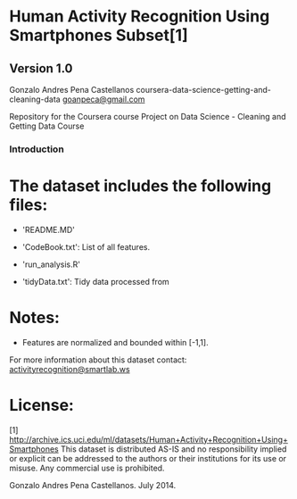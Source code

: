 Human Activity Recognition Using Smartphones Subset[1]
===============================================
Version 1.0
-----------------------------
Gonzalo Andres Pena Castellanos
coursera-data-science-getting-and-cleaning-data
goanpeca@gmail.com



Repository for the Coursera course Project on Data Science - Cleaning and Getting Data Course


### Introduction


The dataset includes the following files:
=========================================

- 'README.MD'

- 'CodeBook.txt': List of all features.

- 'run_analysis.R'

- 'tidyData.txt': Tidy data processed from 


Notes: 
======
- Features are normalized and bounded within [-1,1].

For more information about this dataset contact: activityrecognition@smartlab.ws

License:
========
[1] http://archive.ics.uci.edu/ml/datasets/Human+Activity+Recognition+Using+Smartphones 
This dataset is distributed AS-IS and no responsibility implied or explicit can be addressed to the authors or their institutions for its use or misuse. Any commercial use is prohibited.

Gonzalo Andres Pena Castellanos. July 2014.  
